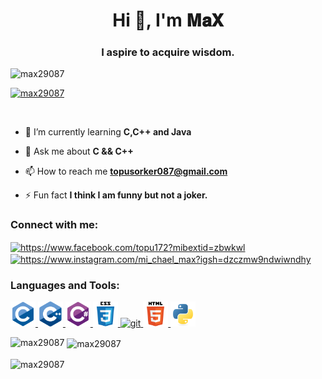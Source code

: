 <h1 align="center">Hi 👋, I'm 𝐌𝐚𝐗</h1>
<h3 align="center">I aspire to acquire wisdom.</h3>

<p align="left"> <img src="https://komarev.com/ghpvc/?username=max29087&label=Profile%20views&color=0e75b6&style=flat" alt="max29087" /> </p>

<p align="left"> <a href="https://github.com/ryo-ma/github-profile-trophy"><img src="https://github-profile-trophy.vercel.app/?username=max29087" alt="max29087" /></a> </p>

<p align="left"> <a href="https://twitter.com/" target="blank"><img src="https://img.shields.io/twitter/follow/?logo=twitter&style=for-the-badge" alt="" /></a> </p>

- 🌱 I’m currently learning **C,C++ and Java**

- 💬 Ask me about **C && C++**

- 📫 How to reach me **topusorker087@gmail.com**

- ⚡ Fun fact **I think I am funny but not a joker.**

<h3 align="left">Connect with me:</h3>
<p align="left">
<a href="https://fb.com/https://www.facebook.com/topu172?mibextid=zbwkwl" target="blank"><img align="center" src="https://raw.githubusercontent.com/rahuldkjain/github-profile-readme-generator/master/src/images/icons/Social/facebook.svg" alt="https://www.facebook.com/topu172?mibextid=zbwkwl" height="30" width="40" /></a>
<a href="https://instagram.com/https://www.instagram.com/mi_chael_max?igsh=dzczmw9ndwiwndhy" target="blank"><img align="center" src="https://raw.githubusercontent.com/rahuldkjain/github-profile-readme-generator/master/src/images/icons/Social/instagram.svg" alt="https://www.instagram.com/mi_chael_max?igsh=dzczmw9ndwiwndhy" height="30" width="40" /></a>
</p>

<h3 align="left">Languages and Tools:</h3>
<p align="left"> <a href="https://www.cprogramming.com/" target="_blank" rel="noreferrer"> <img src="https://raw.githubusercontent.com/devicons/devicon/master/icons/c/c-original.svg" alt="c" width="40" height="40"/> </a> <a href="https://www.w3schools.com/cpp/" target="_blank" rel="noreferrer"> <img src="https://raw.githubusercontent.com/devicons/devicon/master/icons/cplusplus/cplusplus-original.svg" alt="cplusplus" width="40" height="40"/> </a> <a href="https://www.w3schools.com/cs/" target="_blank" rel="noreferrer"> <img src="https://raw.githubusercontent.com/devicons/devicon/master/icons/csharp/csharp-original.svg" alt="csharp" width="40" height="40"/> </a> <a href="https://www.w3schools.com/css/" target="_blank" rel="noreferrer"> <img src="https://raw.githubusercontent.com/devicons/devicon/master/icons/css3/css3-original-wordmark.svg" alt="css3" width="40" height="40"/> </a> <a href="https://git-scm.com/" target="_blank" rel="noreferrer"> <img src="https://www.vectorlogo.zone/logos/git-scm/git-scm-icon.svg" alt="git" width="40" height="40"/> </a> <a href="https://www.w3.org/html/" target="_blank" rel="noreferrer"> <img src="https://raw.githubusercontent.com/devicons/devicon/master/icons/html5/html5-original-wordmark.svg" alt="html5" width="40" height="40"/> </a> <a href="https://www.python.org" target="_blank" rel="noreferrer"> <img src="https://raw.githubusercontent.com/devicons/devicon/master/icons/python/python-original.svg" alt="python" width="40" height="40"/> </a> </p>

<p><img align="left" src="https://github-readme-stats.vercel.app/api/top-langs?username=max29087&show_icons=true&locale=en&layout=compact" alt="max29087" /></p>

<p>&nbsp;<img align="center" src="https://github-readme-stats.vercel.app/api?username=max29087&show_icons=true&locale=en" alt="max29087" /></p>

<p><img align="center" src="https://github-readme-streak-stats.herokuapp.com/?user=max29087&" alt="max29087" /></p>

<!---
Max29087/Max29087 is a ✨ special ✨ repository because its `README.md` (this file) appears on your GitHub profile.
You can click the Preview link to take a look at your changes.
--->
